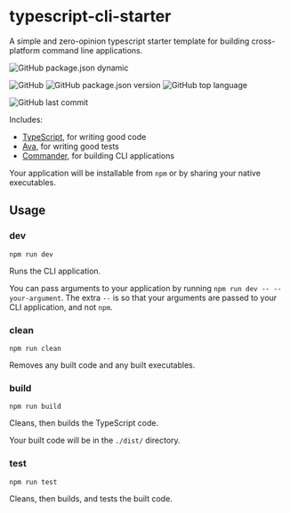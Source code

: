 # typescript-cli-starter

A simple and zero-opinion typescript starter template for building cross-platform command line applications.

![GitHub package.json dynamic](https://img.shields.io/github/package-json/keywords/yc-w-cn/typescript-cli-starter.svg?style=flat-square)

![GitHub](https://img.shields.io/github/license/yc-w-cn/typescript-cli-starter.svg?style=flat-square)
![GitHub package.json version](https://img.shields.io/github/package-json/v/yc-w-cn/typescript-cli-starter.svg?style=flat-square)
![GitHub top language](https://img.shields.io/github/languages/top/yc-w-cn/typescript-cli-starter.svg?style=flat-square)

![GitHub last commit](https://img.shields.io/github/last-commit/yc-w-cn/typescript-cli-starter.svg?style=flat-square)

Includes:

- [TypeScript](https://www.typescriptlang.org/), for writing good code
- [Ava](https://www.npmjs.com/package/ava), for writing good tests
- [Commander](https://www.npmjs.com/package/commander), for building CLI applications

Your application will be installable from `npm` or by sharing your native executables.

## Usage

### **dev**

`npm run dev`

Runs the CLI application.

You can pass arguments to your application by running `npm run dev -- --your-argument`. The extra `--` is so that your arguments are passed to your CLI application, and not `npm`.

### **clean**

`npm run clean`

Removes any built code and any built executables.

### **build**

`npm run build`

Cleans, then builds the TypeScript code.

Your built code will be in the `./dist/` directory.

### **test**

`npm run test`

Cleans, then builds, and tests the built code.
